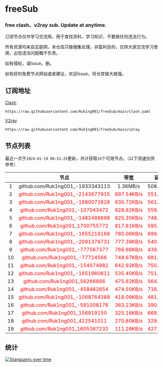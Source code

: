 # freeSub
### free clash、v2ray sub. Update at anytime.

订阅节点仅作学习交流用，用于查找资料，学习知识，不要做任何违法行为。

所有资源均来自互联网，本仓库只做搜集处理，非盈利目的，仅供大家交流学习使用，出现违法问题概不负责。

如有侵权，请Issue，删。

如有好的免费节点网站或者建议，欢迎Issue，将仓库做大做强。

## 订阅地址
[Clash](https://raw.githubusercontent.com/Ruk1ng001/freeSub/main/clash.yaml)
```
https://raw.githubusercontent.com/Ruk1ng001/freeSub/main/clash.yaml
```
[V2ray](https://raw.githubusercontent.com/Ruk1ng001/freeSub/main/v2ray)
```
https://raw.githubusercontent.com/Ruk1ng001/freeSub/main/v2ray
```

## 节点列表

最近一次于`2024-01-19 00:51:25`更新，共计获取`19`个可用节点。（以下测速仅供参考）

|  | 节点 | 带宽 | 延迟 |
|:-:|:--:|:--:|:--:|
 | 1 | github.com/Ruk1ng001_-1933343113 | 1.36MB/s | 508.00ms |
 | 2 | <font color=red>github.com/Ruk1ng001_-2143677915</font> | <font color=red>897.54KB/s</font> | <font color=red>551.00ms</font> |
 | 3 | <font color=red>github.com/Ruk1ng001_-1880072828</font> | <font color=red>830.72KB/s</font> | <font color=red>561.00ms</font> |
 | 4 | <font color=red>github.com/Ruk1ng001_-107043472</font> | <font color=red>828.62KB/s</font> | <font color=red>559.00ms</font> |
 | 5 | <font color=red>github.com/Ruk1ng001_-1482488698</font> | <font color=red>825.35KB/s</font> | <font color=red>748.00ms</font> |
 | 6 | <font color=red>github.com/Ruk1ng001_1700755772</font> | <font color=red>817.61KB/s</font> | <font color=red>595.00ms</font> |
 | 7 | <font color=red>github.com/Ruk1ng001_-1655218168</font> | <font color=red>785.06KB/s</font> | <font color=red>699.00ms</font> |
 | 8 | <font color=red>github.com/Ruk1ng001_-2091378731</font> | <font color=red>777.39KB/s</font> | <font color=red>540.00ms</font> |
 | 9 | <font color=red>github.com/Ruk1ng001_-777567377</font> | <font color=red>766.66KB/s</font> | <font color=red>439.00ms</font> |
 | 10 | <font color=red>github.com/Ruk1ng001_-77724566</font> | <font color=red>748.67KB/s</font> | <font color=red>681.00ms</font> |
 | 11 | <font color=red>github.com/Ruk1ng001_-154074982</font> | <font color=red>642.92KB/s</font> | <font color=red>750.00ms</font> |
 | 12 | <font color=red>github.com/Ruk1ng001_-1651960611</font> | <font color=red>535.40KB/s</font> | <font color=red>751.00ms</font> |
 | 13 | <font color=red>github.com/Ruk1ng001_56266866</font> | <font color=red>475.62KB/s</font> | <font color=red>564.00ms</font> |
 | 14 | <font color=red>github.com/Ruk1ng001_-458462654</font> | <font color=red>474.50KB/s</font> | <font color=red>716.00ms</font> |
 | 15 | <font color=red>github.com/Ruk1ng001_-1068764389</font> | <font color=red>418.09KB/s</font> | <font color=red>481.00ms</font> |
 | 16 | <font color=red>github.com/Ruk1ng001_-591008176</font> | <font color=red>363.23KB/s</font> | <font color=red>390.00ms</font> |
 | 17 | <font color=red>github.com/Ruk1ng001_156919150</font> | <font color=red>325.16KB/s</font> | <font color=red>669.00ms</font> |
 | 18 | <font color=red>github.com/Ruk1ng001_422541011</font> | <font color=red>270.80KB/s</font> | <font color=red>329.00ms</font> |
 | 19 | <font color=red>github.com/Ruk1ng001_1605367232</font> | <font color=red>111.28KB/s</font> | <font color=red>427.00ms</font> |


## 统计

[![Stargazers over time](https://starchart.cc/Ruk1ng001/freeSub.svg)](https://starchart.cc/Ruk1ng001/freeSub)